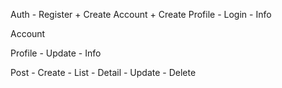 
Auth
    - Register
        + Create Account
        + Create Profile
    - Login 
    - Info 

Account

Profile
    - Update
    - Info

Post
    - Create
    - List
    - Detail
    - Update
    - Delete